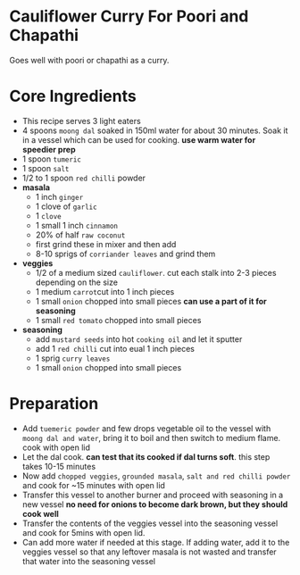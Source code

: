 # Cauliflower Curry For Poori and Chapathi

Goes well with poori or chapathi as a curry.


# Core Ingredients
- This recipe serves 3 light eaters
- 4 spoons `moong dal` soaked in  150ml water for about 30 minutes. Soak it in a vessel which can be used for cooking. **use warm water for speedier prep**
- 1 spoon `tumeric`
- 1 spoon `salt`
- 1/2 to 1 spoon `red chilli` powder
- **masala**
   - 1 inch `ginger`
   - 1 clove of `garlic`
   - 1 `clove`
   - 1 small 1 inch `cinnamon`
   - 20% of half `raw coconut`
   - first grind these in mixer and then add
   - 8-10 sprigs of `corriander leaves` and grind them
- **veggies**
  - 1/2 of a medium sized `cauliflower`. cut each stalk into 2-3 pieces depending on the size
  - 1 medium `carrot`cut into 1 inch pieces
  - 1 small `onion` chopped into small pieces **can use a part of it for seasoning**
  - 1 small `red tomato` chopped into small pieces
- **seasoning**
  - add `mustard seeds` into hot `cooking oil` and let it sputter
  - add 1 `red chilli` cut into eual 1 inch pieces
  - 1 sprig `curry leaves`
  - 1 small `onion` chopped into small pieces
    
# Preparation
 - Add `tuemeric powder` and few drops vegetable oil to the vessel with `moong dal and water`, bring it to boil and then switch to medium flame. cook with open lid
 - Let the dal cook.  **can test that its cooked if dal turns soft**. this step takes 10-15 minutes
 - Now add `chopped veggies`, `grounded masala`,  `salt and red chilli powder` and cook for ~15 minutes with open lid
 - Transfer this vessel to another burner and proceed with seasoning in a new vessel **no need for onions to become dark brown, but they should cook well**
 - Transfer the contents of the veggies vessel into the seasoning vessel and cook for 5mins with open lid.
 - Can add more water if needed at this stage. If adding water, add it to the veggies vessel so that any leftover masala is not wasted and transfer that water into the seasoning vessel


